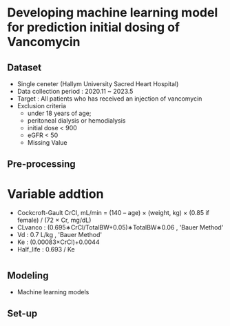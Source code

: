 # Developing machine learning model for prediction initial dosing of Vancomycin


## Dataset
- Single ceneter (Hallym University Sacred Heart Hospital)
- Data collection period : 2020.11 ~ 2023.5
- Target : All patients who has received an injection of vancomycin
- Exclusion criteria
  - under 18 years of age;
  - peritoneal dialysis or hemodialysis
  - initial dose < 900
  - eGFR < 50
  - Missing Value

## Pre-processing

# Variable addtion
- Cockcroft-Gault CrCl, mL/min = (140 – age) × (weight, kg) × (0.85 if female) / (72 × Cr, mg/dL)
- CLvanco : (0.695∗CrCl/TotalBW+0.05)∗TotalBW∗0.06 , 'Bauer Method'
- Vd :  0.7 L/kg , 'Bauer Method'
- Ke : (0.00083×CrCl)+0.0044
- Half_life : 0.693 / Ke

# 

## Modeling

- Machine learning models




## Set-up 
